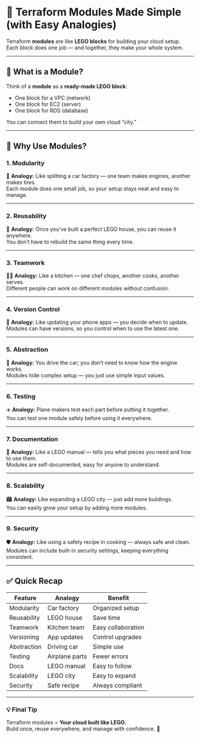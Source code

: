 # 🧩 Terraform Modules Made Simple (with Easy Analogies)

Terraform **modules** are like **LEGO blocks** for building your cloud setup.  
Each block does one job — and together, they make your whole system.

---

## 🧱 What is a Module?

Think of a **module** as a **ready-made LEGO block**:
- One block for a VPC (network)
- One block for EC2 (server)
- One block for RDS (database)

You can connect them to build your own cloud “city.”

---

## 🚀 Why Use Modules?

### 1. **Modularity**
🧩 **Analogy:** Like splitting a car factory — one team makes engines, another makes tires.  
Each module does one small job, so your setup stays neat and easy to manage.

---

### 2. **Reusability**
🔁 **Analogy:** Once you’ve built a perfect LEGO house, you can reuse it anywhere.  
You don’t have to rebuild the same thing every time.

---

### 3. **Teamwork**
👩‍💻 **Analogy:** Like a kitchen — one chef chops, another cooks, another serves.  
Different people can work on different modules without confusion.

---

### 4. **Version Control**
📱 **Analogy:** Like updating your phone apps — you decide when to update.  
Modules can have versions, so you control when to use the latest one.

---

### 5. **Abstraction**
🚗 **Analogy:** You drive the car; you don’t need to know how the engine works.  
Modules hide complex setup — you just use simple input values.

---

### 6. **Testing**
✈️ **Analogy:** Plane makers test each part before putting it together.  
You can test one module safely before using it everywhere.

---

### 7. **Documentation**
📖 **Analogy:** Like a LEGO manual — tells you what pieces you need and how to use them.  
Modules are self-documented, easy for anyone to understand.

---

### 8. **Scalability**
🏙️ **Analogy:** Like expanding a LEGO city — just add more buildings.  
You can easily grow your setup by adding more modules.

---

### 9. **Security**
🛡️ **Analogy:** Like using a safety recipe in cooking — always safe and clean.  
Modules can include built-in security settings, keeping everything consistent.

---

## ✅ Quick Recap

| Feature | Analogy | Benefit |
|----------|----------|----------|
| Modularity | Car factory | Organized setup |
| Reusability | LEGO house | Save time |
| Teamwork | Kitchen team | Easy collaboration |
| Versioning | App updates | Control upgrades |
| Abstraction | Driving car | Simple use |
| Testing | Airplane parts | Fewer errors |
| Docs | LEGO manual | Easy to follow |
| Scalability | LEGO city | Easy to expand |
| Security | Safe recipe | Always compliant |

---

### 💡 Final Tip
Terraform modules = **Your cloud built like LEGO.**  
Build once, reuse everywhere, and manage with confidence. 🚀
